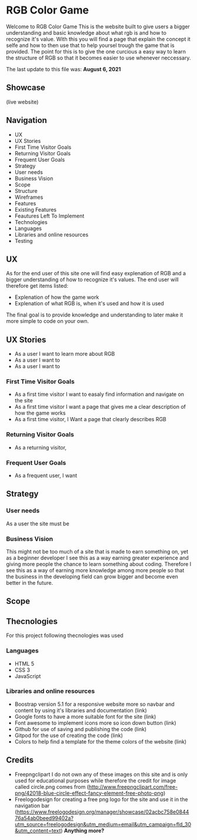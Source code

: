 # RGB Color Game 

Welcome to RGB Color Game 
This is the website built to give users a bigger understanding and basic knowledge about what rgb is and how to recognize it's value. With this you will find a page that explain the concept it selfe and how to then use that to help yoursel trough the game that is provided. The point for this is to give the one curcious a easy way to learn the structure of RGB so that it becomes easier to use whenever neccessary. 

 The last update to this file was: **August 6, 2021**

## Showcase

(live website)

## Navigation

* UX 
* UX Stories
* First Time Visitor Goals
* Returning Visitor Goals
* Frequent User Goals
* Strategy
* User needs
* Business Vision
* Scope
* Structure
* Wireframes
* Features
 * Existing Features
 * Feautures Left To Implement
* Technologies
 * Languages
 * Libraries and online resources 
* Testing 

## UX

As for the end user of this site one will find easy explenation of RGB and a bigger understanding of how to recognize it's values. The end user will therefore get items listed: 
* Explenation of how the game work 
* Explenation of what RGB is, when it's used and how it is used

The final goal is to provide knowledge and understanding to later make it more simple to code on your own. 

## UX Stories 

* As a user I want to learn more about RGB 
* As a user I want to 
* As a user I want to

### First Time Visitor Goals

* As a first time visitor I want to easaly find information and navigate on the site 
* As a first time visitor I want a page that gives me a clear description of how the game works
* As a first time visitor, I Want a page that clearly describes RGB 

### Returning Visitor Goals
* As a returning visitor, 

### Frequent User Goals 
* As a frequent user, I want 

## Strategy 

### User needs 
As a user the site must be 

### Business Vision 
This might not be too much of a site that is made to earn something on, yet as a beginner developer I see this as a way earning greater experience and giving more people the chance to learn something about coding. Therefore I see this as a way of earning more knowledge among more people so that the business in the developing field can grow bigger and become even better in the future. 

## Scope


## Thecnologies

For this project following thecnologies was used

### Languages 
 * HTML 5
 * CSS 3
 * JavaScript  

### Libraries and online resources 
* Boostrap version 5.1 for a responsive website more so navbar and content by using it's libraries and documentation (link)
* Google fonts to have a more suitable font for the site (link)
* Font awesome to implement icons more so icon down button (link)
* Github for use of saving and publishing the code (link)
* Gitpod for the use of creating the code (link)
* Colors to help find a template for the theme colors of the website (link)

## Credits 

* Freepngclipart I do not own any of these images on this site and is only used for educational purposes while therefore the credit for image called circle.png comes from (http://www.freepngclipart.com/free-png/42018-blue-circle-effect-fancy-element-free-photo-png)
* Freelogodesign for creating a free png logo for the site and use it in the navigation bar (https://www.freelogodesign.org/manager/showcase/02acbc758e084476a54ab0beed99402a?utm_source=freelogodesign&utm_medium=email&utm_campaign=fld_30&utm_content=text)
**Anything more?**


